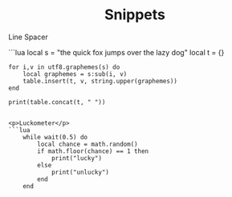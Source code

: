 <h1 align="center">Snippets</h1>

<p>Line Spacer</p>
```lua
	local s = "the quick fox jumps over the lazy dog"
	local t = {}

	for i,v in utf8.graphemes(s) do 
		local graphemes = s:sub(i, v) 
		table.insert(t, v, string.upper(graphemes))
	end

	print(table.concat(t, " "))
```

<p>Luckometer</p>
```lua
	while wait(0.5) do
		local chance = math.random()
		if math.floor(chance) == 1 then
			print("lucky")
		else
			print("unlucky")
		end
	end
```
